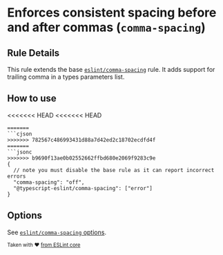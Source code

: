 # Enforces consistent spacing before and after commas (`comma-spacing`)

## Rule Details

This rule extends the base [`eslint/comma-spacing`](https://eslint.org/docs/rules/comma-spacing) rule.
It adds support for trailing comma in a types parameters list.

## How to use

<<<<<<< HEAD
<<<<<<< HEAD
```jsonc
=======
```cjson
>>>>>>> 782567c486993431d88a7d42ed2c18702ecdfd4f
=======
```jsonc
>>>>>>> b9690f13ae0b02552662ffbd680e2069f9283c9e
{
  // note you must disable the base rule as it can report incorrect errors
  "comma-spacing": "off",
  "@typescript-eslint/comma-spacing": ["error"]
}
```

## Options

See [`eslint/comma-spacing` options](https://eslint.org/docs/rules/comma-spacing#options).

<sup>Taken with ❤️ [from ESLint core](https://github.com/eslint/eslint/blob/master/docs/rules/comma-spacing.md)</sup>
